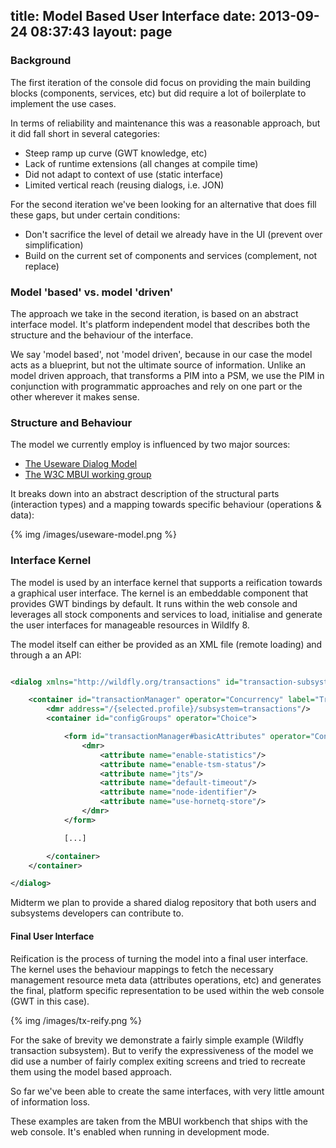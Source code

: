 title: Model Based User Interface
date: 2013-09-24 08:37:43
layout: page
---

### Background

The first iteration of the console did focus on providing the main building blocks (components, services, etc)
but did require a lot of boilerplate to implement the use cases.

In terms of reliability and maintenance this was a reasonable approach, but it did fall short in several categories:

- Steep ramp up curve (GWT knowledge, etc)
- Lack of runtime extensions (all changes at compile time)
- Did not adapt to context of use (static interface)
- Limited vertical reach (reusing dialogs, i.e. JON)

For the second iteration we've been looking for an alternative that does fill these gaps, but under certain conditions:

- Don't sacrifice the level of detail we already have in the UI (prevent over simplification)
- Build on the current set of components and services (complement, not replace)

### Model 'based' vs. model 'driven'

The approach we take in the second iteration, is based on an abstract interface model. It's platform independent model
that describes both the structure and the behaviour of the interface.

We say 'model based', not 'model driven', because in our case the model acts as a blueprint, but not the ultimate source of information.
Unlike an model driven approach, that transforms a PIM into a PSM, we use the PIM in conjunction with programmatic approaches and rely on
one part or the other wherever it makes sense.

### Structure and Behaviour

The model we currently employ is influenced by two major sources:

- [The Useware Dialog Model](http://www.w3.org/wiki/images/8/80/Useware_Dialog_Modeling_%28useDM%29_Language_.pdf)
- [The W3C MBUI working group](http://www.w3.org/2011/01/mbui-wg-charter)

It breaks down into an abstract description of the structural parts (interaction types) and a mapping towards specific
behaviour (operations & data):

{% img  /images/useware-model.png %}

### Interface Kernel

The model is used by an interface kernel that supports a reification towards a graphical user interface.
The kernel is an embeddable component that provides GWT bindings by default. It runs within the web console and
leverages all stock components and services to load, initialise and generate the user interfaces
for manageable resources in Wildlfy 8.

The model itself can either be provided as an XML file (remote loading) and through a an API:

``` xml

<dialog xmlns="http://wildfly.org/transactions" id="transaction-subsystem">

    <container id="transactionManager" operator="Concurrency" label="TransactionManager">
        <dmr address="/{selected.profile}/subsystem=transactions"/>
        <container id="configGroups" operator="Choice">

            <form id="transactionManager#basicAttributes" operator="Concurrency" label="Attributes">
                <dmr>
                    <attribute name="enable-statistics"/>
                    <attribute name="enable-tsm-status"/>
                    <attribute name="jts"/>
                    <attribute name="default-timeout"/>
                    <attribute name="node-identifier"/>
                    <attribute name="use-hornetq-store"/>
                </dmr>
            </form>

            [...]

        </container>
    </container>

</dialog>

```
<div class="alert alert-info">
Midterm we plan to provide a shared dialog repository that both users and subsystems developers can contribute to.
</div>

#### Final User Interface

Reification is the process of turning the model into a final user interface.
The kernel uses the behaviour mappings to fetch the necessary management resource meta data (attributes operations, etc)
and generates the final, platform specific representation to be used within the web console (GWT in this case).

{% img  /images/tx-reify.png %}

<p/>
For the sake of brevity we demonstrate a fairly simple example (Wildfly transaction subsystem).
But to verify the expressiveness of the model we did use a number of fairly complex exiting screens
and tried to recreate them using the model based approach.

So far we've been able to create the same interfaces, with very little amount of information loss.

<div class="alert alert-info">
These examples are taken from the MBUI workbench that ships with the web console. It's enabled when running in development mode.
</div>
